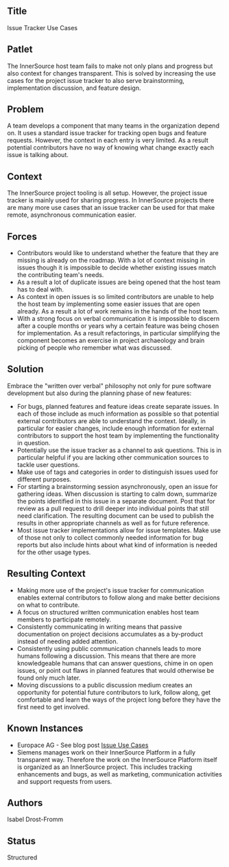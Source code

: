 ## Title

Issue Tracker Use Cases

## Patlet

The InnerSource host team fails to make not only plans and progress but also context for changes transparent. This is solved by increasing the use cases for the project issue tracker to also serve brainstorming, implementation discussion, and feature design.

## Problem

A team develops a component that many teams in the organization depend on. It
uses a standard issue tracker for tracking open bugs and feature requests.
However, the context in each entry is very limited. As a result potential
contributors have no way of knowing what change exactly each issue is talking
about.

## Context

The InnerSource project tooling is all setup. However, the project issue tracker
is mainly used for sharing progress. In InnerSource projects there are many more
use cases that an issue tracker can be used for that make remote, asynchronous
communication easier.

## Forces

- Contributors would like to understand whether the feature that they are missing is already on the roadmap. With a lot of context missing in issues though it is impossible to decide whether existing issues match the contributing team's needs.
- As a result a lot of duplicate issues are being opened that the host team has to deal with.
- As context in open issues is so limited contributors are unable to help the host team by implementing some easier issues that are open already. As a result a lot of work remains in the hands of the host team.
- With a strong focus on verbal communication it is impossible to discern after a couple months or years why a certain feature was being chosen for implementation. As a result refactorings, in particular simplifying the component becomes an exercise in project archaeology and brain picking of people who remember what was discussed.

## Solution

Embrace the "written over verbal" philosophy not only for pure software
development but also during the planning phase of new features:

- For bugs, planned features and feature ideas create separate issues. In each of those include as much information as possible so that potential external contributors are able to understand the context. Ideally, in particular for easier changes, include enough information for external contributors to support the host team by implementing the functionality in question.
- Potentially use the issue tracker as a channel to ask questions. This is in particular helpful if you are lacking other communication sources to tackle user questions.
- Make use of tags and categories in order to distinguish issues used for different purposes.
- For starting a brainstorming session asynchronously, open an issue for gathering ideas. When discussion is starting to calm down, summarize the points identified in this issue in a separate document. Post that for review as a pull request to drill deeper into individual points that still need clarification. The resulting document can be used to publish the results in other appropriate channels as well as for future reference.
- Most issue tracker implementations allow for issue templates. Make use of those not only to collect commonly needed information for bug reports but also include hints about what kind of information is needed for the other usage types.

## Resulting Context

- Making more use of the project's issue tracker for communication enables external contributors to follow along and make better decisions on what to contribute.
- A focus on structured written communication enables host team members to participate remotely.
- Consistently communicating in writing means that passive documentation on project decisions accumulates as a by-product instead of needing added attention.
- Consistently using public communication channels leads to more humans following a discussion. This means that there are more knowledgeable humans that can answer questions, chime in on open issues, or point out flaws in planned features that would otherwise be found only much later.
- Moving discussions to a public discussion medium creates an opportunity for potential future contributors to lurk, follow along, get comfortable and learn the ways of the project long before they have the first need to get involved.

## Known Instances

* Europace AG - See blog post [Issue Use Cases](https://tech.europace.de/post/using-issues-for-asking-questions-and-tracking-work/)
* Siemens manages work on their InnerSource Platform in a fully transparent way. Therefore the work on the InnerSource Platform itself is organized as an InnerSource project. This includes tracking enhancements and bugs, as well as marketing, communication activities and support requests from users.

## Authors

Isabel Drost-Fromm

## Status

Structured
